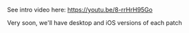 
See intro video here:
https://youtu.be/8-rrHrH95Go

Very soon, we'll have desktop and iOS versions of each patch
